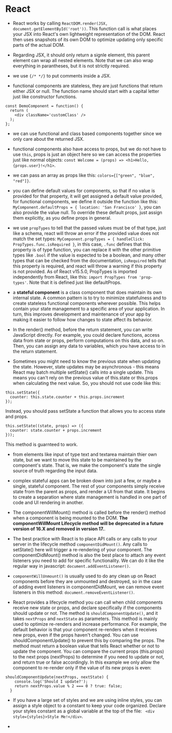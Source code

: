 # React

* React works by calling `ReactDOM.render(JSX, document.getElementById('root'))`. This function call is what places your JSX into React's own lightweight representation of the DOM. React then uses snapshots of its own DOM to optimize updating only specific parts of the actual DOM.

* Regarding JSX, it should only return a signle element, this parent element can wrap all nested elements. Note that we can also wrap everything in parantheses, but it is not strictly required.

* we use `{/* */}` to put comments inside a JSX.

* functional components are stateless, they are just functions that return either JSX or null. The function name should start with a capital letter just like constructor functions.

```
const DemoComponent = function() {
  return (
    <div className='customClass' />
  );
};
```

* we can use functional and class based components together since we only care about the returned JSX.

* functional components also have access to props, but we do not have to use `this`, props is just an object here so we can access the properties just like normal objects: `const Welcome = (props) => <h1>Hello, {props.user}!</h1>`.

* we can pass an array as props like this: `colors={["green", "blue", "red"]}`.

* you can define default values for components, so that if no value is provided for that property, it will get assigned a default value provided, for functional components, we define it outside the function like this: `MyComponent.defaultProps = { location: 'San Francisco' }`, you can also provide the value null. To override these default props, just assign them explicitly, as you define props in general.

* we use `propTypes` to tell that the passed values must be of that type, just like a schema, react will throw an error if the provided value does not match the set types: `MyComponent.propTypes = { handleClick: PropTypes.func.isRequired }`, in this case, `.func` defines that this property is of type function, you can replace it with the other primitive types like `.bool` if the value is expected to be a boolean, and many other types that can be checked from the documentation, `isRequired` tells that this property is required, and react will throw a warning if this property is not provided. As of React v15.5.0, PropTypes is imported independently from React, like this: `import PropTypes from 'prop-types'`. Note that it is defined just like defaultProps.

* a **stateful component** is a class component that does maintain its own internal state. A common pattern is to try to minimize statefulness and to create stateless functional components wherever possible. This helps contain your state management to a specific area of your application. In turn, this improves development and maintenance of your app by making it easier to follow how changes to state affect its behavior.

* In the render() method, before the return statement, you can write JavaScript directly. For example, you could declare functions, access data from state or props, perform computations on this data, and so on. Then, you can assign any data to variables, which you have access to in the return statement.

* Sometimes you might need to know the previous state when updating the state. However, state updates may be asynchronous - this means React may batch multiple setState() calls into a single update. This means you can't rely on the previous value of this.state or this.props when calculating the next value. So, you should not use code like this: 

```
this.setState({
  counter: this.state.counter + this.props.increment
});
```
Instead, you should pass setState a function that allows you to access state and props.

```
this.setState((state, props) => ({
  counter: state.counter + props.increment
}));
```
This method is guarnteed to work.

* from elements like input of type text and textarea maintain thier own state, but we want to move this state to be maintained by the component's state. That is, we make the component's state the single source of truth regarding the input data.

* complex stateful apps can be broken down into just a few, or maybe a single, stateful component. The rest of your components simply receive state from the parent as props, and render a UI from that state. It begins to create a separation where state management is handled in one part of code and UI rendering in another. 

* The componentWillMount() method is called before the render() method when a component is being mounted to the DOM. **The componentWillMount Lifecycle method will be deprecated in a future version of 16.X and removed in version 17.**.

* The best practice with React is to place API calls or any calls to your server in the lifecycle method `componentDidMount()`. Any calls to setState() here will trigger a re-rendering of your component. The componentDidMount() method is also the best place to attach any event listeners you need to add for specific functionality. We can do it like the regular way in javascript: `document.addEventListener()`.

* `componentWillUnmount()` is usually used to do any clean up on React components before they are unmounted and destroyed, so in the case of adding event listeners in componentDidMount, we can remove event listeners in this method: `document.removeEventListener()`.

* React provides a lifecycle method you can call when child components receive new state or props, and declare specifically if the components should update or not. The method is `shouldComponentUpdate()`, and it takes `nextProps` and `nextState` as parameters. This method is mainly used to optimize re-renders and increase performance. For example, the default behavior is that your component re-renders when it receives new props, even if the props haven't changed. You can use shouldComponentUpdate() to prevent this by comparing the props. The method must return a boolean value that tells React whether or not to update the component. You can compare the current props (this.props) to the next props (nextProps) to determine if you need to update or not, and return true or false accordingly. In this example we only allow the component to re-render only if the value of its new props is even:

```
shouldComponentUpdate(nextProps, nextState) {
    console.log('Should I update?');
    return nextProps.value % 2 === 0 ? true: false;
  }
```

* If you have a large set of styles and we are using inline styles, you can assign a style object to a constant to keep your code organized. Declare your styles constant as a global variable at the top of the file: ` <div style={styles}>Style Me!</div>`.

* 